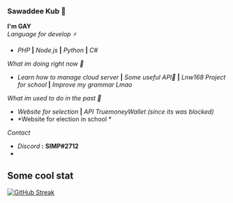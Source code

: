 ### Sawaddee Kub 🤔
**I'm GAY** <br>
*Language for develop ⚡*
- *PHP* **|** *Node.js* **|** *Python* **|** *C#*

*What im doing right now 💬*
- *Learn how to manage cloud server* **|** *Some useful API🤔* **|** *Lnw168 Project for school* **|** *Improve my grammar Lmao*

*What im used to do in the past 💬*
- *Website for selection* **|** *API TruemoneyWallet (since its was blocked)*
- *Website for election in school *

*Contact*
- *Discord* **:** **SIMP#2712**
- 
## Some cool stat

[![GitHub Streak](https://streak-stats.demolab.com?user=idkbreh&theme=highcontrast)](https://git.io/streak-stats)
<!--
**idkbreh/idkbreh** is a ✨ _special_ ✨ repository because its `README.md` (this file) appears on your GitHub profile.

Here are some ideas to get you started:

- 🔭 I’m currently working on ...
- 🌱 I’m currently learning ...
- 👯 I’m looking to collaborate on ...
- 🤔 I’m looking for help with ...
- 💬 Ask me about ...
- 📫 How to reach me: ...
- 😄 Pronouns: ...
- ⚡ Fun fact: ...
-->
